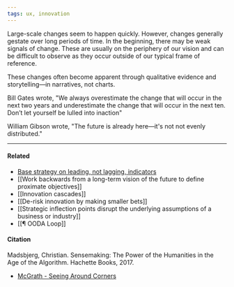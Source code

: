 ```yaml
---
tags: ux, innovation
---
```


Large-scale changes seem to happen quickly. However, changes generally gestate
over long periods of time. In the beginning, there may be weak signals of
change. These are usually on the periphery of our vision and can be difficult to
observe as they occur outside of our typical frame of reference.

These changes often become apparent through qualitative evidence and
storytelling—in narratives, not charts.

Bill Gates wrote, "We always overestimate the change that will occur in the next
two years and underestimate the change that will occur in the next ten. Don’t
let yourself be lulled into inaction"

William Gibson wrote, "The future is already here—it's not not evenly
distributed."

---

#### Related

- [Base strategy on leading, not lagging, indicators](https://publish.obsidian.md/mobydiction/notes/Base+strategy+on+leading%2C+not+lagging%2C+indicators)
- [[Work backwards from a long-term vision of the future to define proximate objectives]]
- [[Innovation cascades]]
- [[De-risk innovation by making smaller bets]]
- [[Strategic inflection points disrupt the underlying assumptions of a business or industry]]
- [[¶ OODA Loop]]

#### Citation

Madsbjerg, Christian. Sensemaking: The Power of the Humanities in the Age of the
Algorithm. Hachette Books, 2017.

- [McGrath - Seeing Around Corners](https://publish.obsidian.md/mobydiction/McGrath+-+Seeing+Around+Corners)

